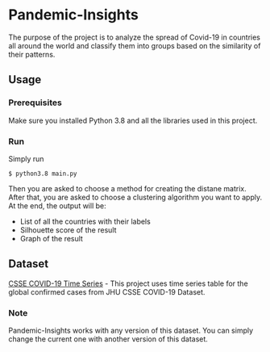# Pandemic-Insights
The purpose of the project is to analyze the spread of Covid-19 in countries all around the world and classify them into groups based on the similarity of their patterns.

## Usage
### Prerequisites
Make sure you installed Python 3.8 and all the libraries used in this project.
### Run
Simply run
```
$ python3.8 main.py
````
Then you are asked to choose a method for creating the distane matrix. After that, you are asked to choose  a clustering algorithm you want to apply. At the end, the output will be:
* List of all the countries with their labels
* Silhouette score of the result
* Graph of the result
### 
## Dataset
[CSSE COVID-19 Time Series](https://github.com/CSSEGISandData/COVID-19/tree/master/csse_covid_19_data/csse_covid_19_time_series) - This project uses time series table for the global confirmed cases from JHU CSSE COVID-19 Dataset.
### Note
Pandemic-Insights works with any version of this dataset. You can simply change the current one with another version of this dataset.
